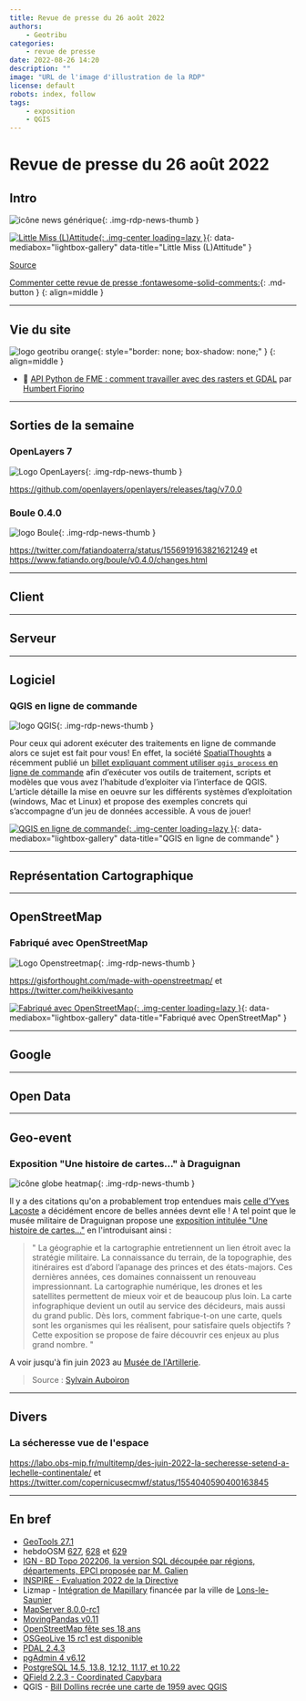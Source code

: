 ```yaml
---
title: Revue de presse du 26 août 2022
authors:
    - Geotribu
categories:
    - revue de presse
date: 2022-08-26 14:20
description: ""
image: "URL de l'image d'illustration de la RDP"
license: default
robots: index, follow
tags:
    - exposition
    - QGIS
---
```


# Revue de presse du 26 août 2022

## Intro

![icône news générique](https://cdn.geotribu.fr/img/internal/icons-rdp-news/news.png "icône news générique"){: .img-rdp-news-thumb }

[![Little Miss (L)Attitude](https://cdn.geotribu.fr/img/articles-blog-rdp/divers/little_miss_lattitude.jpeg "Little Miss (L)Attitude"){: .img-center loading=lazy }](https://cdn.geotribu.fr/img/articles-blog-rdp/divers/little_miss_lattitude.jpeg){: data-mediabox="lightbox-gallery" data-title="Little Miss (L)Attitude" }

[Source](https://twitter.com/bplmaps/status/1552868678143729664)

[Commenter cette revue de presse :fontawesome-solid-comments:](#__comments){: .md-button }
{: align=middle }

----

## Vie du site

![logo geotribu orange](https://cdn.geotribu.fr/img/internal/charte/geotribu_logo_rectangle_384x80.png "logo geotribu orange"){: style="border: none; box-shadow: none;" }
{: align=middle }

- :link: [API Python de FME : comment travailler avec des rasters et GDAL](https://static.geotribu.fr/articles/2022/2022-08-02_API_Python_FME_travailler_avec_GDAL/) par [Humbert Fiorino](https://blog.fiorino.fr/)

----

## Sorties de la semaine

### OpenLayers 7

![Logo OpenLayers](https://cdn.geotribu.fr/img/logos-icones/logiciels_librairies/openlayers.png "Logo OpenLayers"){: .img-rdp-news-thumb }

<https://github.com/openlayers/openlayers/releases/tag/v7.0.0>

### Boule 0.4.0

![logo Boule](https://cdn.geotribu.fr/img/logos-icones/logiciels_librairies/boule-logo.png "logo Boule"){: .img-rdp-news-thumb }

<https://twitter.com/fatiandoaterra/status/1556919163821621249> et <https://www.fatiando.org/boule/v0.4.0/changes.html>

----

## Client

----

## Serveur

----

## Logiciel

### QGIS en ligne de commande

![logo QGIS](https://cdn.geotribu.fr/img/logos-icones/logiciels_librairies/qgis.png "logo QGIS"){: .img-rdp-news-thumb }

Pour ceux qui adorent exécuter des traitements en ligne de commande alors ce sujet est fait pour vous! En effet, la société [SpatialThoughts](https://twitter.com/spatialthoughts) a récemment publié un [billet expliquant comment utiliser `qgis_process` en ligne de commande](https://spatialthoughts.com/2022/07/30/qgis_process_command_line/) afin d’exécuter vos outils de traitement, scripts et modèles que vous avez l’habitude d’exploiter via l’interface de QGIS. L’article détaille la mise en oeuvre sur les différents systèmes d’exploitation (windows, Mac et Linux) et propose des exemples concrets qui s’accompagne d’un jeu de données accessible. A vous de jouer!

[![QGIS en ligne de commande](https://cdn.geotribu.fr/img/articles-blog-rdp/capture-ecran/qgis_process1.png.webp "QGIS en ligne de commande"){: .img-center loading=lazy }](https://cdn.geotribu.fr/img/articles-blog-rdp/capture-ecran/qgis_process1.png.webp){: data-mediabox="lightbox-gallery" data-title="QGIS en ligne de commande" }

----

## Représentation Cartographique

----

## OpenStreetMap

### Fabriqué avec OpenStreetMap

![Logo Openstreetmap](https://cdn.geotribu.fr/img/logos-icones/OpenStreetMap/Openstreetmap.png "Openstreetmap"){: .img-rdp-news-thumb }

<https://gisforthought.com/made-with-openstreetmap/> et <https://twitter.com/heikkivesanto>

[![Fabriqué avec OpenStreetMap](https://cdn.geotribu.fr/img/articles-blog-rdp/openstreetmap/made_with_osm.png "Fabriqué avec OpenStreetMap"){: .img-center loading=lazy }](https://cdn.geotribu.fr/img/articles-blog-rdp/openstreetmap/made_with_osm.png){: data-mediabox="lightbox-gallery" data-title="Fabriqué avec OpenStreetMap" }

----

## Google

----

## Open Data

----

## Geo-event

### Exposition "Une histoire de cartes..." à Draguignan

![icône globe heatmap](https://cdn.geotribu.fr/img/internal/icons-rdp-news/heatmap.png "icône globe heatmap"){: .img-rdp-news-thumb }

Il y a des citations qu'on a probablement trop entendues mais [celle d'Yves Lacoste](https://www.cairn.info/la-geographie-ca-sert-d-abord-a-faire-la-guerre--9782707178367.htm) a décidément encore de belles années devnt elle ! A tel point que le musée militaire de Draguignan propose une [exposition intitulée "Une histoire de cartes..."](https://www.ville-draguignan.fr/component/rseventspro/evenement/4420-exposition-une-histoire-de-cartes?Itemid=173) en l'introduisant ainsi :

> " La géographie et la cartographie entretiennent un lien étroit avec la stratégie militaire. La connaissance du terrain, de la topographie, des itinéraires est d’abord l’apanage des princes et des états-majors. Ces dernières années, ces domaines connaissent un renouveau impressionnant. La cartographie numérique, les drones et les satellites permettent de mieux voir et de beaucoup plus loin. La carte infographique devient un outil au service des décideurs, mais aussi du grand public. Dès lors, comment fabrique-t-on une carte, quels sont les organismes qui les réalisent, pour satisfaire quels objectifs ? Cette exposition se propose de faire découvrir ces enjeux au plus grand nombre. "

A voir jusqu'à fin juin 2023 au [Musée de l'Artillerie](https://www.openstreetmap.org/node/2391557653#map=17/43.52695/6.49720).

> Source : [Sylvain Auboiron](https://www.linkedin.com/posts/sylvain-auboiron-7aa85a150_exposition-une-histoire-de-cartes-activity-6959046676825182208-4Ikh?utm_source=linkedin_share&utm_medium=member_desktop_web)

----

## Divers

### La sécheresse vue de l'espace

<https://labo.obs-mip.fr/multitemp/des-juin-2022-la-secheresse-setend-a-lechelle-continentale/> et <https://twitter.com/copernicusecmwf/status/1554040590400163845>

----

## En bref

- [GeoTools 27.1](http://geotoolsnews.blogspot.com/2022/08/geotools-271-released.html)
- hebdoOSM [627](https://weeklyosm.eu/fr/archives/15800), [628](https://weeklyosm.eu/fr/archives/15821) et [629](https://weeklyosm.eu/fr/archives/15853)
- [IGN - BD Topo 202206, la version SQL découpée par régions, départements, EPCI proposée par M. Galien](https://gardfr-my.sharepoint.com/personal/michael_galien_gard_fr/_layouts/15/onedrive.aspx?id=%2Fpersonal%2Fmichael%5Fgalien%5Fgard%5Ffr%2FDocuments%2FPartages%2FBDTOPO&ga=1)
- [INSPIRE - Evaluation 2022 de la Directive](http://cnig.gouv.fr/?p=26818)
- Lizmap - [Intégration de Mapillary](https://github.com/3liz/lizmap-javascript-scripts/tree/master/library/misc/mapillary) financée par la ville de [Lons-le-Saunier](https://www.lonslesaunier.fr)
- [MapServer 8.0.0-rc1](https://mapserver.org/development/announce/8-0.html)
- [MovingPandas v0.11](https://anitagraser.com/2022/08/12/movingpandas-v0-11-released/)
- [OpenStreetMap fête ses 18 ans](https://blog.openstreetmap.org/2022/08/06/happy-18th-anniversary-openstreetmap/)
- [OSGeoLive 15 rc1 est disponible](https://twitter.com/osgeolive/status/1560669841635573761)
- [PDAL 2.4.3](https://github.com/PDAL/PDAL/releases/tag/2.4.3)
- [pgAdmin 4 v6.12](https://www.pgadmin.org/docs/pgadmin4/6.12/release_notes_6_12.html)
- [PostgreSQL 14.5, 13.8, 12.12, 11.17, et 10.22](https://blog.dalibo.com/2022/08/12/postgresql_release.html)
- [QField 2.2.3 - Coordinated Capybara](https://github.com/opengisch/QField/releases)
- QGIS - [Bill Dollins recrée une carte de 1959 avec QGIS](https://blog.geomusings.com/2022/08/20/qgis-and-a-small-passion-project/)
